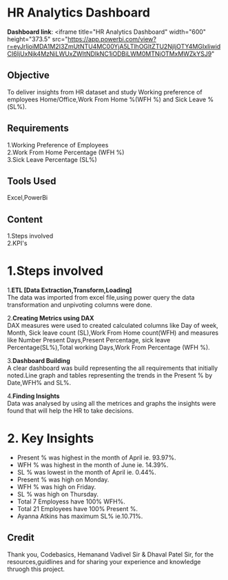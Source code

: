 # HR Analytics Dashboard    

__Dashboard link__: <iframe title="HR Analytics Dashboard" width="600" height="373.5" src="https://app.powerbi.com/view?r=eyJrIjoiMDA1M2I3ZmUtNTU4MC00YjA5LTlhOGItZTU2NjljOTY4MGIxIiwidCI6IjUxNjk4MzNiLWUxZWItNDlkNC1iODBiLWM0MTNjOTMxMWZkYSJ9" 

## Objective   
To deliver insights from HR dataset and  study Working preference of employees Home/Office,Work From Home %(WFH %) and Sick Leave %(SL%).   

## Requirements  
1.Working Preference of Employees  
2.Work From Home Percentage  (WFH %)  
3.Sick Leave Percentage (SL%)

## Tools Used   
Excel,PowerBi 

## Content   
1.Steps involved   
2.KPI's   

# 1.Steps involved   

1.__ETL [Data Extraction,Transform,Loading]__  
The data was imported from excel file,using power query the data transformation and unpivoting columns were done.  

2.__Creating Metrics using DAX__   
DAX measures were used to created calculated columns like Day of week, Month, Sick leave count (SL),Work From Home count(WFH) and measures like Number Present Days,Present Percentage, sick leave Percentage(SL%),Total working Days,Work From Percentage (WFH %).   

3.__Dashboard Building__   
A clear dashboard was build representing the all requirements that initially noted.Line graph and tables representing the trends in the Present % by Date,WFH% and SL%.

4.__Finding Insights__  
Data was analysed by using all the metrices and graphs the insights were found that will help the HR to take decisions.

# 2. Key Insights   

* Present % was highest in the month of April ie. 93.97%.  
* WFH % was highest in the month of June ie. 14.39%.  
* SL % was lowest in the month of April ie. 0.44%. 
* Present % was high on Monday.
* WFH % was high on Friday.
* SL % was high on Thursday.
* Total 7 Employess  have 100% WFH%.
* Total 21 Employees have 100% Present %.
* Ayanna Atkins has maximum SL% ie.10.71%.

## Credit   
Thank you, Codebasics, Hemanand Vadivel Sir  & Dhaval Patel Sir, for the resources,guidlines and for sharing your experience and knowledge thruogh this project.

  






